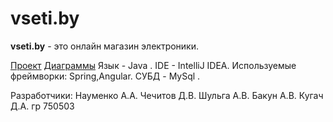 ﻿# vseti.by
**vseti.by** - это онлайн магазин электроники. 

[Проект](https://github.com/AndrewNaumenko/vseti.git/vseti.by)  [Диаграммы](https://github.com/AndrewNaumenko/vseti/tree/master/Диаграммы/Вариантов%20использования)  Язык - Java .
IDE - IntelliJ IDEA. Используемые фреймворки: Spring,Angular. СУБД - MySql .

Разработчики: Науменко А.А. Чечитов Д.В. Шульга А.В. Бакун А.В. Кугач Д.А. гр 750503  
